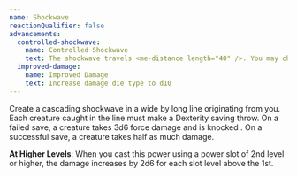 ```yaml
---
name: Shockwave
reactionQualifier: false
advancements:
  controlled-shockwave:
    name: Controlled Shockwave
    text: The shockwave travels <me-distance length="40" />. You may change the direction of the line every <me-distance length="10" />.
  improved-damage:
    name: Improved Damage
    text: Increase damage die type to d10
---
```

Create a cascading shockwave in a <me-distance length="5" adj/> wide by <me-distance length="30" adj/> long line originating from you. Each creature caught in the line must
make a Dexterity saving throw. On a failed save, a creature takes 3d6 force damage and is knocked <me-condition id="prone"/>.
On a successful save, a creature takes half as much damage.

__At Higher Levels__: When you cast this power using a power slot of 2nd level or higher, the damage increases by 2d6 for
each slot level above the 1st.
